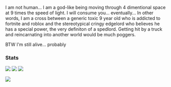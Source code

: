 I am not human... I am a god-like being moving through 4 dimentional space at 9 times the speed of light. I will consume you... eventually...
In other words, I am a cross between a generic toxic 9 year old who is addicted to fortnite and roblox and the stereotypical cringy edgelord who believes he has a special power, the very definiton of a spedlord. Getting hit by a truck and reincarnating into another world would be much poggers.

BTW I'm still alive... probably

<h3 align="left">Stats</h3>
<img src="https://github-readme-streak-stats.herokuapp.com/?user=GrimReaper2654&theme=dark&hide_border=true" />
<img src="https://github-readme-stats.vercel.app/api?username=GrimReaper2654&show_icons=true&theme=merko&title_color=ffffff&text_color=ffffff&hide_border=true&locale=en" />
<img src="https://github-readme-stats.vercel.app/api/top-langs?username=GrimReaper2654&show_icons=true&theme=merko&title_color=ffffff&text_color=ffffff&hide_border=true&locale=en&layout=compact" />
<p><img src="https://github-profile-trophy.vercel.app/?username=GrimReaper2654&theme=onedark&no-bg=true&no-frame=true&column=7" /></p>
